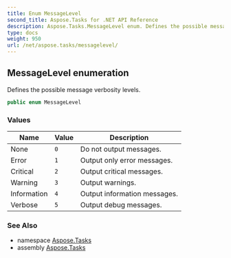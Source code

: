 ```yaml
---
title: Enum MessageLevel
second_title: Aspose.Tasks for .NET API Reference
description: Aspose.Tasks.MessageLevel enum. Defines the possible message verbosity levels
type: docs
weight: 950
url: /net/aspose.tasks/messagelevel/
---
```

## MessageLevel enumeration

Defines the possible message verbosity levels.

```csharp
public enum MessageLevel
```

### Values

| Name | Value | Description |
| --- | --- | --- |
| None | `0` | Do not output messages. |
| Error | `1` | Output only error messages. |
| Critical | `2` | Output critical messages. |
| Warning | `3` | Output warnings. |
| Information | `4` | Output information messages. |
| Verbose | `5` | Output debug messages. |

### See Also

* namespace [Aspose.Tasks](../../aspose.tasks/)
* assembly [Aspose.Tasks](../../)


